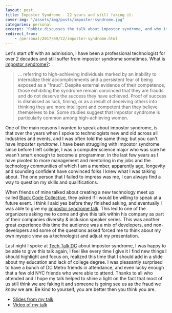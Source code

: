 ```yaml
---
layout: post
title: Impostor Syndrome - 22 years and still faking it.
cover-img: "/assets/img/posts/imposter-syndrome.jpg"
categories: personal
excerpt: "Robbie discusses the talk about impostor syndrome, and why it is so important to him..."
redirect_from: 
    - /personal/2017/09/22/imposter-syndrome.html
---
```


Let's start off with an admission, I have been a professional technologist for over 2 decades and still suffer from impostor syndrome sometimes.  What is [impostor syndrome?](https://en.wikipedia.org/wiki/Impostor_syndrome):

> ... referring to high-achieving individuals marked by an inability to internalize their accomplishments and a persistent fear of being exposed as a "fraud". Despite external evidence of their competence, those exhibiting the syndrome remain convinced that they are frauds and do not deserve the success they have achieved. Proof of success is dismissed as luck, timing, or as a result of deceiving others into thinking they are more intelligent and competent than they believe themselves to be. Some studies suggest that impostor syndrome is particularly common among high-achieving women.

One of the main reasons I wanted to speak about impostor syndrome, is that over the years when I spoke to technologists new and old across all industries and events, and I was often told the same thing; but you can't have <i>imposter syndrome</i>.  I have been struggling with impostor syndrome since before I left college, I was a computer science major who was sure he wasn't smart enough to become a programmer.  In the last few years as I have pivoted to more management and mentoring in my jobs and the technology communities of which I am a member, apparently age, longevity and sounding confident have convinced folks I knew what I was talking about.  The one person that I failed to impress was me, I can always find a way to question my skills and qualifications.

When friends of mine talked about creating a new technology meet up called [Black Code Collective](http://blackcodecollective.com/), they asked if I would be willing to speak at a future event.  I think I said yes before they finished asking, and eventually I was able to give my [impostor syndrome talk](https://www.meetup.com/Black-Code-Collective/events/238892737).  This led to one of the organizers asking me to come and give this talk within his company as part of their companies diversity & inclusion speaker series.  This was another great experience this time the audience was a mix of developers, and non-developers and some of the questions asked forced me to think about my own myopic view as a technologist and adjust my presentation. 

Last night I spoke at [Tech Talk DC](https://www.meetup.com/TechTalkDC/) about impostor syndrome, I was happy to be able to give this talk again, I feel like every time I give it I find new things I should highlight and focus on, realized this time that I should add in a slide about my education and lack of college degree. I was pleasantly surprised to have a bunch of DC Metro friends in attendance, and even lucky enough that a few old NYC friends who were able to attend. Thanks to all who attended and I hope my talk helped to shine a light on the fact that most of us still think we are faking it and someone is going see us as the fraud we <i>know</i> we are.  Be kind to yourself, you are better then you think you are.

- [Slides from my talk](https://slides.com/robbiethegeek/impostor-syndrome/)
- [Video of my talk](https://youtu.be/zRqefvKkgfc)
